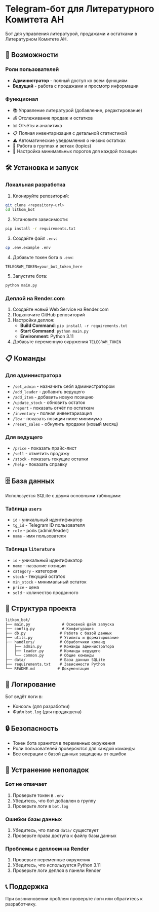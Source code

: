 # Telegram-бот для Литературного Комитета АН

Бот для управления литературой, продажами и остатками в Литературном Комитете АН.

## 🚀 Возможности

### Роли пользователей
- **Администратор** - полный доступ ко всем функциям
- **Ведущий** - работа с продажами и просмотр информации

### Функционал
- 📚 Управление литературой (добавление, редактирование)
- 💰 Отслеживание продаж и остатков
- 📊 Отчёты и аналитика
- 📋 Полная инвентаризация с детальной статистикой
- ⚠️ Автоматические уведомления о низких остатках
- 🔄 Работа в группах и ветках (topics)
- 🎯 Настройка минимальных порогов для каждой позиции

## 🛠 Установка и запуск

### Локальная разработка

1. Клонируйте репозиторий:
```bash
git clone <repository-url>
cd litkom_bot
```

2. Установите зависимости:
```bash
pip install -r requirements.txt
```

3. Создайте файл `.env`:
```bash
cp .env.example .env
```

4. Добавьте токен бота в `.env`:
```
TELEGRAM_TOKEN=your_bot_token_here
```

5. Запустите бота:
```bash
python main.py
```

### Деплой на Render.com

1. Создайте новый Web Service на Render.com
2. Подключите GitHub репозиторий
3. Настройки деплоя:
   - **Build Command**: `pip install -r requirements.txt`
   - **Start Command**: `python main.py`
   - **Environment**: Python 3.11
4. Добавьте переменную окружения `TELEGRAM_TOKEN`

## 📋 Команды

### Для администратора
- `/set_admin` - назначить себя администратором
- `/add_leader` - добавить ведущего
- `/add_item` - добавить новую позицию
- `/update_stock` - обновить остаток
- `/report` - показать отчёт по остаткам
- `/inventory` - полная инвентаризация
- `/low` - показать позиции ниже минимума
- `/reset_sales` - обнулить продажи (новый месяц)

### Для ведущего
- `/price` - показать прайс-лист
- `/sell` - отметить продажу
- `/stock` - показать текущие остатки
- `/help` - показать справку

## 🗄 База данных

Используется SQLite с двумя основными таблицами:

### Таблица `users`
- `id` - уникальный идентификатор
- `tg_id` - Telegram ID пользователя
- `role` - роль (admin/leader)
- `name` - имя пользователя

### Таблица `literature`
- `id` - уникальный идентификатор
- `name` - название позиции
- `category` - категория
- `stock` - текущий остаток
- `min_stock` - минимальный остаток
- `price` - цена
- `sold` - количество проданного

## 🔧 Структура проекта

```
litkom_bot/
├── main.py              # Основной файл запуска
├── config.py            # Конфигурация
├── db.py               # Работа с базой данных
├── utils.py            # Утилиты и форматирование
├── handlers/           # Обработчики команд
│   ├── admin.py        # Команды администратора
│   ├── leader.py       # Команды ведущего
│   └── common.py       # Общие команды
├── data/               # База данных SQLite
├── requirements.txt    # Зависимости Python
└── README.md          # Документация
```

## 📝 Логирование

Бот ведёт логи в:
- Консоль (для разработки)
- Файл `bot.log` (для продакшена)

## 🔒 Безопасность

- Токен бота хранится в переменных окружения
- Роли пользователей проверяются для каждой команды
- Все операции с базой данных защищены от ошибок

## 🐛 Устранение неполадок

### Бот не отвечает
1. Проверьте токен в `.env`
2. Убедитесь, что бот добавлен в группу
3. Проверьте логи в `bot.log`

### Ошибки базы данных
1. Убедитесь, что папка `data/` существует
2. Проверьте права доступа к файлу базы данных

### Проблемы с деплоем на Render
1. Проверьте переменные окружения
2. Убедитесь, что используется Python 3.11
3. Проверьте логи деплоя в панели Render

## 📞 Поддержка

При возникновении проблем проверьте логи или обратитесь к разработчику.
